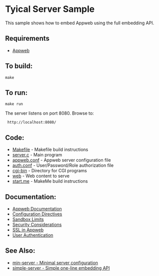 Tyical Server Sample
===

This sample shows how to embed Appweb using the full embedding API.

Requirements
---
* [Appweb](https://www.embedthis.com/appweb/download.html)

To build:
---
    make 

To run:
---
    make run

The server listens on port 8080. Browse to: 
 
     http://localhost:8080/

Code:
---
* [Makefile](Makefile) - Makefile build instructions
* [server.c](server.c) - Main program
* [appweb.conf](appweb.conf) - Appweb server configuration file
* [auth.conf](auth.conf) - User/Password/Role authorization file
* [cgi-bin](cgi-bin) - Directory for CGI programs
* [web](web) - Web content to serve
* [start.me](start.me) - MakeMe build instructions

Documentation:
---
* [Appweb Documentation](https://www.embedthis.com/appweb/doc/index.html)
* [Configuration Directives](https://www.embedthis.com/appweb/doc/users/configuration.html#directives)
* [Sandbox Limits](https://www.embedthis.com/appweb/doc/users/dir/sandbox.html)
* [Security Considerations](https://www.embedthis.com/appweb/doc/users/security.html)
* [SSL in Appweb](https://www.embedthis.com/appweb/doc/users/ssl.html)
* [User Authentication](https://www.embedthis.com/appweb/doc/users/authentication.html)

See Also:
---
* [min-server - Minimal server configuration](../min-server/README.md)
* [simple-server - Simple one-line embedding API](../simple-server/README.md)
